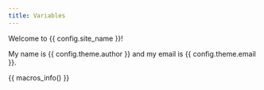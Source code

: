 ```yaml
---
title: Variables
---
```


Welcome to {{ config.site_name }}!

My name is {{ config.theme.author }} and my email is {{ config.theme.email }}.

{{ macros_info() }}

